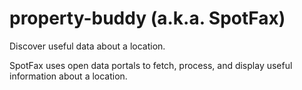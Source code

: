 # property-buddy (a.k.a. SpotFax)
Discover useful data about a location.

SpotFax uses open data portals to fetch, process, and display useful information about a location.


